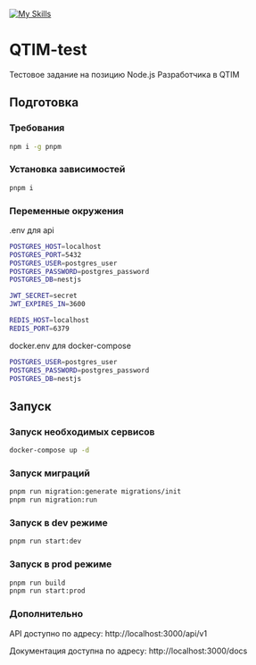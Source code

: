 [![My Skills](https://skillicons.dev/icons?i=nodejs,nestjs,postgres,redis)](https://skillicons.dev)
# QTIM-test
Тестовое задание на позицию  Node.js Разработчика в QTIM

## Подготовка
### Требования
```bash
npm i -g pnpm
```
### Установка зависимостей
```bash
pnpm i
```
### Переменные окружения
.env для api
```bash
POSTGRES_HOST=localhost
POSTGRES_PORT=5432
POSTGRES_USER=postgres_user
POSTGRES_PASSWORD=postgres_password
POSTGRES_DB=nestjs

JWT_SECRET=secret
JWT_EXPIRES_IN=3600

REDIS_HOST=localhost
REDIS_PORT=6379
```

docker.env для docker-compose
```bash
POSTGRES_USER=postgres_user
POSTGRES_PASSWORD=postgres_password
POSTGRES_DB=nestjs
```

## Запуск
### Запуск необходимых сервисов
```bash
docker-compose up -d
```
### Запуск миграций
```bash
pnpm run migration:generate migrations/init
pnpm run migration:run
```
### Запуск в dev режиме
```bash
pnpm run start:dev
```
### Запуск в prod режиме
```bash
pnpm run build
pnpm run start:prod
```
### Дополнительно
API доступно по адресу: http://localhost:3000/api/v1

Документация доступна по адресу: http://localhost:3000/docs

